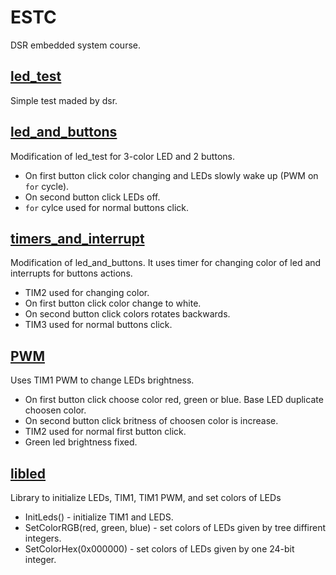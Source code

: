 # ESTC

DSR embedded system course.

## [led_test](led_test)

Simple test maded by dsr.

## [led_and_buttons](led_and_buttons)

Modification of led_test for 3-color LED and 2 buttons.
* On first button click color changing and LEDs slowly wake up (PWM on `for` cycle).
* On second button click LEDs off.
* `for` cylce used for normal buttons click. 

## [timers_and_interrupt](timers_and_interrupt)

Modification of led_and_buttons. It uses timer for changing color of led and interrupts for buttons actions.
* TIM2 used for changing color.
* On first button click color change to white.
* On second button click colors rotates backwards.
* TIM3 used for normal buttons click.

## [PWM](PWM)

Uses TIM1 PWM to change LEDs brightness.
* On first button click choose color red, green or blue. Base LED duplicate choosen color.
* On second button click britness of choosen color is increase.
* TIM2 used for normal first button click.
* Green led brightness fixed.

## [libled](libled)

Library to initialize LEDs, TIM1, TIM1 PWM, and set colors of LEDs
* InitLeds() - initialize TIM1 and LEDS.
* SetColorRGB(red, green, blue) -  set colors of LEDs given by tree diffirent integers.
* SetColorHex(0x000000) -  set colors of LEDs given by one 24-bit integer.
